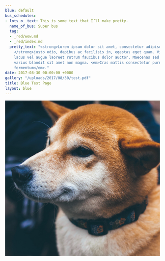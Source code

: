 ```yaml
---
blue: default
bus_schedules:
- lots_o__text: This is some text that I’ll make pretty.
  name_of_bus: Super bus
  tag:
  - _red/wow.md
  - _red/index.md
  pretty_text: "<strong>Lorem ipsum dolor sit amet, consectetur adipiscing elit. Cras
    </strong>justo odio, dapibus ac facilisis in, egestas eget quam. Vivamus sagittis
    lacus vel augue laoreet rutrum faucibus dolor auctor. Maecenas sed diam eget risus
    varius blandit sit amet non magna. <em>Cras mattis consectetur purus sit amet
    fermentum</em>."
date: 2017-08-30 00:00:00 +0000
gallery: "/uploads/2017/08/30/test.pdf"
title: Blue Test Page
layout: blue
---
```



![](/uploads/2017/08/30/dodge-small-1.jpg)